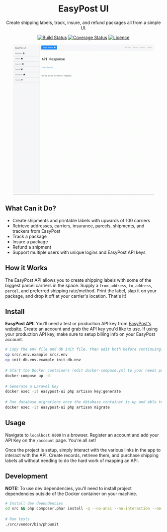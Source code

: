 <div align="center">

# EasyPost UI

Create shipping labels, track, insure, and refund packages all from a simple UI.

[![Build Status](https://travis-ci.com/Justintime50/easypost-ui.svg?branch=master)](https://travis-ci.com/Justintime50/easypost-ui)
[![Coverage Status](https://coveralls.io/repos/github/Justintime50/easypost-ui/badge.svg?branch=master)](https://coveralls.io/github/Justintime50/easypost-ui?branch=master)
[![Licence](https://img.shields.io/github/license/justintime50/easypost-ui)](LICENSE)

<img src="assets/showcase.gif">

</div>

## What Can it Do?

- Create shipments and printable labels with upwards of 100 carriers
- Retrieve addresses, carriers, insurance, parcels, shipments, and trackers from EasyPost
- Track a package
- Insure a package
- Refund a shipment
- Support multiple users with unique logins and EasyPost API keys

## How it Works

The EasyPost API allows you to create shipping labels with some of the biggest parcel carriers in the space. Supply a `from_address`, `to_address`, `parcel`, and preferred shipping rate/method. Print the label, slap it on your package, and drop it off at your carrier's location. That's it!

## Install

**EasyPost API:** You'll need a test or production API key from [EasyPost's website](https://easypost.com). Create an account and grab the API key you'd like to use. If using your production API key, make sure to setup billing info on your EasyPost account.

```bash
# Copy the env file and db init file, then edit both before continuing. The DB values must match in both files
cp src/.env.example src/.env
cp init-db.env.example init-db.env

# Start the Docker containers (edit docker-compose.yml to your needs prior)
docker-compose up -d

# Generate a Laravel key
docker exec -it easypost-ui php artisan key:generate

# Run database migrations once the database container is up and able to access connections
docker exec -it easypost-ui php artisan migrate
```

## Usage

Navigate to `localhost:8000` in a browser. Register an account and add your API Key on the `/account` page. You're all set!

Once the project is setup, simply interact with the various links in the app to interact with the API. Create records, retrieve them, and purchase shipping labels all without needing to do the hard work of mapping an API.

## Development

**NOTE:** To use dev dependencies, you'll need to install project dependencies outside of the Docker container on your machine.

```bash
# Install dev dependencies
cd src && php composer.phar install -q --no-ansi --no-interaction --no-scripts --no-suggest --no-progress --prefer-dist

# Run tests
./src/vendor/bin/phpunit
```
